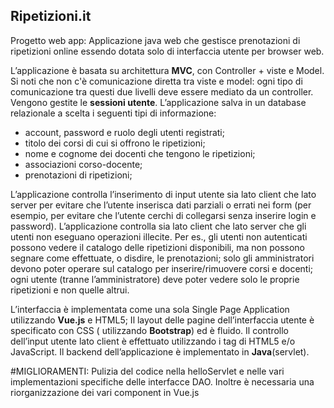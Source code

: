 ## Ripetizioni.it 
Progetto web app:
Applicazione java web che gestisce prenotazioni di ripetizioni online essendo dotata solo di interfaccia utente per browser web.

L’applicazione è basata su architettura **MVC**, con Controller + viste e Model. Si noti che non c'è comunicazione diretta tra viste e model: ogni tipo di comunicazione tra questi due livelli deve essere mediato da un controller.
Vengono gestite le **sessioni utente**.
L’applicazione salva in un database relazionale a scelta i seguenti tipi di informazione:
 - account, password e ruolo degli utenti registrati;
 - titolo dei corsi di cui si offrono le ripetizioni;
 - nome e cognome dei docenti che tengono le ripetizioni;
 - associazioni corso-docente;
 - prenotazioni di ripetizioni;

L’applicazione controlla l’inserimento di input utente sia lato client che lato server per evitare che l’utente inserisca dati parziali o errati nei form (per esempio, per evitare che l’utente cerchi di collegarsi senza inserire login e password).
L’applicazione controlla sia lato client che lato server che gli utenti non eseguano operazioni illecite. Per es., gli utenti non autenticati possono vedere il catalogo delle ripetizioni disponibili, ma non possono segnare come effettuate, o disdire, le prenotazioni; solo gli amministratori devono poter operare sul catalogo per inserire/rimuovere corsi e docenti; ogni utente (tranne l’amministratore) deve poter vedere solo le proprie ripetizioni e non quelle altrui.


L’interfaccia è implementata come una sola Single Page Application utilizzando **Vue.js** e HTML5; Il layout delle pagine dell’interfaccia utente è specificato con CSS ( utilizzando **Bootstrap**) ed è fluido.
Il controllo dell’input utente lato client è effettuato utilizzando i tag di HTML5 e/o JavaScript.
Il backend dell’applicazione è implementato in **Java**(servlet).

#MIGLIORAMENTI:
Pulizia del codice nella helloServlet e nelle vari implementazioni specifiche delle interfacce DAO.
Inoltre è necessaria una riorganizzazione dei vari component in Vue.js
